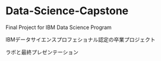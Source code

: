 # Data-Science-Capstone
Final Project for IBM Data Science Program

IBMデータサイエンスプロフェショナル認定の卒業プロジェクト

ラボと最終プレゼンテーション



